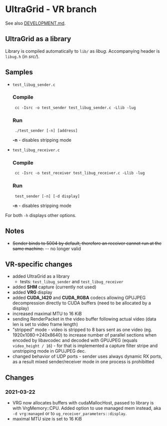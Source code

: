 UltraGrid - VR branch
=====================

See also [DEVELOPMENT.md](DEVELOPMENT.md).

UltraGrid as a library
----------------------
Library is compiled automatically to `lib/` as _libug_. Accompanying
header is `libug.h` (in _src/_).

## Samples
* `test_libug_sender.c`

   ### Compile

       cc -Isrc -o test_sender test_libug_sender.c -Llib -lug

   ### Run

       ./test_sender [-n] [address]

   **-n** - disables stripping mode

* `test_libug_receiver.c`

   ### Compile

       cc -Isrc -o test_receiver test_libug_receiver.c -Llib -lug

   ### Run

       test_sender [-n] [-d display]

   **-n** - disables stripping mode

For both `-h` displays other options.

## Notes

* <del>Sender binds to 5004 by default, therefore an receiver cannot run at the same machine.</del> -- no longer valid

VR-specific changes
---------------------

- added UltraGrid as a library
  * tests: `test_libug_sender` and `test_libug_receiver`
- added **SHM** capture (currently not used)
- added **VRG** display
- added **CUDA\_I420** and **CUDA\_RGBA** codecs allowing GPUJPEG decompression
  directly to CUDA buffers (need to be allocated by a display)
- increased maximal MTU to 16 KiB
- sending RenderPacket in the video buffer following actual video (data len
  is set to video frame length)
- "stripped" mode - video is stripped to 8 bars sent as one video (eg.
  1920x1080->240x8640) to increase number of parallel sections when encoded by
  libavcodec and decoded with GPUJPEG (equals `video_height / 16`) - for that
  is implemented a capture filter stripe and unstripping mode in GPUJPEG dec.
- changed behavior of UDP ports - sender uses always dynamic RX ports, as a result
  mixed sender/receiver mode in one process is prohibitted

Changes
---------

### 2021-03-22
- VRG now allocates buffers with cudaMallocHost, passed to library is with
  VrgMemory::CPU. Added option to use managed mem instead, aka `-d vrg:managed`
  or to `ug_receiver_parameters::display`.
- maximal MTU size is set to 16 KiB

